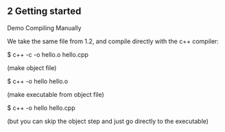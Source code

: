 ## 2 Getting started

Demo Compiling Manually

We take the same file from 1.2, and compile directly with the c++ compiler:

$ c++ -c -o hello.o hello.cpp

(make object file)


$ c++ -o hello hello.o

(make executable from object file)


$ c++ -o hello hello.cpp

(but you can skip the object step and just go directly to the executable)
